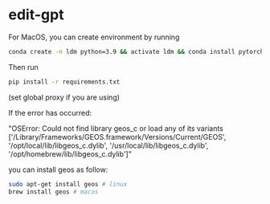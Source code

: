 # edit-gpt

For MacOS, you can create environment by running 
```bash
conda create -n ldm python=3.9 && activate ldm && conda install pytorch==2.1.1 torchvision==0.16.1 torchaudio==2.1.1 -c pytorch
```

Then run
```bash
pip install -r requirements.txt
```
(set global proxy if you are using)

If the error has occurred:

"OSError: Could not find library geos_c or load any of its variants ['/Library/Frameworks/GEOS.framework/Versions/Current/GEOS', '/opt/local/lib/libgeos_c.dylib', '/usr/local/lib/libgeos_c.dylib', '/opt/homebrew/lib/libgeos_c.dylib']"

you can install geos as follow:
```bash
sudo apt-get install geos # linux
brew install geos # macos
```

